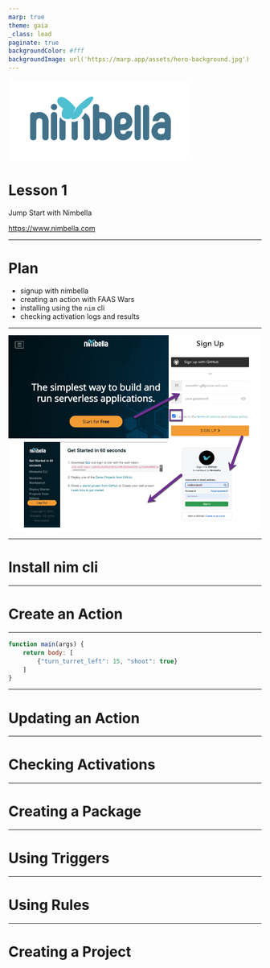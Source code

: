 ```yaml
---
marp: true
theme: gaia
_class: lead
paginate: true
backgroundColor: #fff
backgroundImage: url('https://marp.app/assets/hero-background.jpg')
---
```


![bg left:40% 80%](../nimbella.png)

# **Lesson 1**

Jump Start with Nimbella

https://www.nimbella.com

---
# Plan

- signup with nimbella
- creating an action with FAAS Wars
- installing using the `nim` cli
- checking activation logs and results

---
![](img/011-setup.png)

---
# Install nim cli

---
# Create an Action

---
```js
function main(args) {
    return body: [
        {"turn_turret_left": 15, "shoot": true}
    ]
}
```

---
# Updating an Action

---
# Checking Activations

---
# Creating a Package

---
# Using Triggers

---
# Using Rules

---
# Creating a Project
